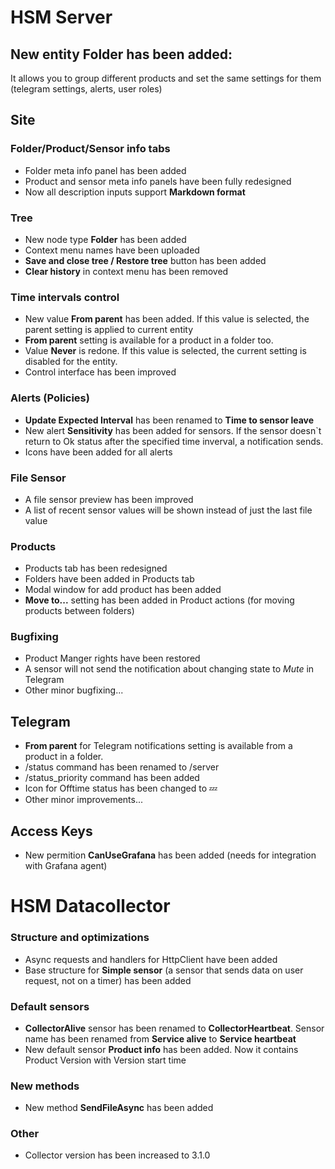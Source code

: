 # HSM Server

## New entity **Folder** has been added:
It allows you to group different products and set the same settings for them (telegram settings, alerts, user roles)

## Site

### Folder/Product/Sensor info tabs
* Folder meta info panel has been added
* Product and sensor meta info panels have been fully redesigned
* Now all description inputs support **Markdown format**

### Tree
* New node type **Folder** has been added
* Context menu names have been uploaded
* **Save and close tree / Restore tree** button has been added
* **Clear history** in context menu has been removed

### Time intervals control
* New value **From parent** has been added. If this value is selected, the parent setting is applied to current entity
* **From parent** setting is available for a product in a folder too.
* Value **Never** is redone. If this value is selected, the current setting is disabled for the entity.
* Control interface has been improved

### Alerts (Policies)
* **Update Expected Interval** has been renamed to **Time to sensor leave**
* New alert **Sensitivity** has been added for sensors. If the sensor doesn`t return to Ok status after the specified time inverval, a notification sends.
* Icons have been added for all alerts

### File Sensor
* A file sensor preview has been improved
* A list of recent sensor values will be shown instead of just the last file value

### Products
* Products tab has been redesigned
* Folders have been added in Products tab
* Modal window for add product has been added
* **Move to...** setting has been added in Product actions (for moving products between folders)

### Bugfixing
* Product Manger rights have been restored
* A sensor will not send the notification about changing state to *Mute* in Telegram
* Other minor bugfixing...

## Telegram

* **From parent** for Telegram notifications setting is available from a product in a folder.
* /status command has been renamed to /server
* /status_priority command has been added
* Icon for Offtime status has been changed to 💤
* Other minor improvements...

## Access Keys
* New permition **CanUseGrafana** has been added (needs for integration with Grafana agent)

# HSM Datacollector

### Structure and optimizations
* Async requests and handlers for HttpClient have been added
* Base structure for **Simple sensor** (a sensor that sends data on user request, not on a timer) has been added

### Default sensors
* **CollectorAlive** sensor has been renamed to **CollectorHeartbeat**. Sensor name has been renamed from **Service alive** to **Service heartbeat**
* New default sensor **Product info** has been added. Now it contains Product Version with Version start time

### New methods
* New method **SendFileAsync** has been added

### Other
* Collector version has been increased to 3.1.0
